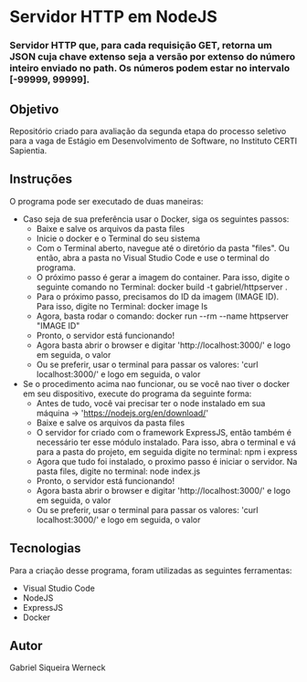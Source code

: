 # Servidor HTTP em NodeJS
### Servidor HTTP que, para cada requisição GET, retorna um JSON cuja chave extenso seja a versão por extenso do número inteiro enviado no path. Os números podem estar no intervalo [-99999, 99999].

## Objetivo
Repositório criado para avaliação da segunda etapa do processo seletivo para a vaga de Estágio em Desenvolvimento de Software, no Instituto CERTI Sapientia.

## Instruções
O programa pode ser executado de duas maneiras:
  * Caso seja de sua preferência usar o Docker, siga os seguintes passos:
    - Baixe e salve os arquivos da pasta files
    - Inicie o docker e o Terminal do seu sistema
    - Com o Terminal aberto, navegue até o diretório da pasta "files". Ou então, abra a pasta no Visual Studio Code e use o terminal do programa.
    - O próximo passo é gerar a imagem do container. Para isso, digite o seguinte comando no Terminal: docker build -t gabriel/httpserver . 
    - Para o próximo passo, precisamos do ID da imagem (IMAGE ID). Para isso, digite no Terminal: docker image ls
    - Agora, basta rodar o comando: docker run --rm --name httpserver "IMAGE ID"
    - Pronto, o servidor está funcionando! 
    - Agora basta abrir o browser e digitar 'http://localhost:3000/' e logo em seguida, o valor
    - Ou se preferir, usar o terminal para passar os valores: 'curl localhost:3000/' e logo em seguida, o valor
  * Se o procedimento acima nao funcionar, ou se você nao tiver o docker em seu dispositivo, execute do programa da seguinte forma:
    - Antes de tudo, você vai precisar ter o node instalado em sua máquina -> 'https://nodejs.org/en/download/'
    - Baixe e salve os arquivos da pasta files
    - O servidor for criado com o framework ExpressJS, então também é necessário ter esse módulo instalado. Para isso, abra o terminal e vá para a pasta do projeto, em seguida digite no terminal: npm i express
    - Agora que tudo foi instalado, o proximo passo é iniciar o servidor. Na pasta files, digite no terminal: node index.js
    - Pronto, o servidor está funcionando! 
    - Agora basta abrir o browser e digitar 'http://localhost:3000/' e logo em seguida, o valor
    - Ou se preferir, usar o terminal para passar os valores: 'curl localhost:3000/' e logo em seguida, o valor

## Tecnologias
Para a criação desse programa, foram utilizadas as seguintes ferramentas:
  * Visual Studio Code
  * NodeJS
  * ExpressJS
  * Docker

## Autor
Gabriel Siqueira Werneck